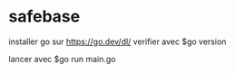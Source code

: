 # safebase

installer go sur https://go.dev/dl/
verifier avec $go version


lancer avec $go run main.go
